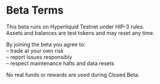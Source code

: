 # Beta Terms

This beta runs on Hyperliquid Testnet under HIP-3 rules.  
Assets and balances are test tokens and may reset any time.

By joining the beta you agree to:  
– trade at your own risk  
– report issues responsibly  
– respect maintenance halts and data resets  

No real funds or rewards are used during Closed Beta.